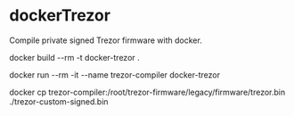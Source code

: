 # dockerTrezor
Compile private signed Trezor firmware with docker.

docker build --rm -t docker-trezor .

docker run --rm -it --name trezor-compiler docker-trezor

docker cp trezor-compiler:/root/trezor-firmware/legacy/firmware/trezor.bin ./trezor-custom-signed.bin